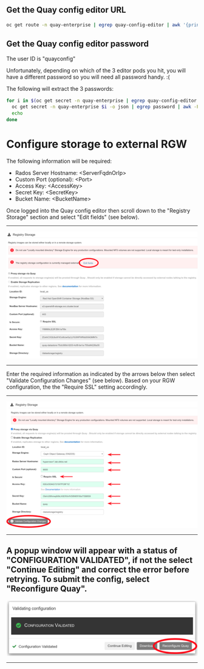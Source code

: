 ## Get the Quay config editor URL
```bash
oc get route -n quay-enterprise | egrep quay-config-editor | awk '{print $2}'
```

## Get the Quay config editor password
The user ID is "quayconfig"

Unfortunately, depending on which of the 3 editor pods you hit, you will have a different password so you will need all password handy. :(

The following will extract the 3 passwords:
```bash
for i in $(oc get secret -n quay-enterprise | egrep quay-config-editor | awk '{print $1}'); do \
  oc get secret -n quay-enterprise $i -o json | egrep password | awk -F '"' '{print $4}' | base64 -d
  echo
done
```

# Configure storage to external RGW

The following information will be required:
- Rados Server Hostname: \<ServerFqdnOrIp\>
- Custom Port (optional):	\<Port\>
- Access Key:	\<AccessKey\>
- Secret Key:	\<SecretKey\>
- Bucket Name: \<BucketName\>

Once logged into the Quay config editor then scroll down to the "Registry Storage" section and select "Edit fields" (see below).

---

![Quay Storage Start Edit](quay-config-1.png)

---

Enter the required information as indicated by the arrows below then select "Validate Configuration Changes" (see below). Based on your RGW configuration, the the "Require SSL" setting accordingly.

---

![Quay Storage Edit](quay-config-2.png)

---

A popup window will appear with a status of "CONFIGURATION VALIDATED", if not the select "Continue Editing" and correct the error before retrying. To submit the config, select "Reconfigure Quay".
---

![Quay Submit Edit](quay-config-3.png)

---
